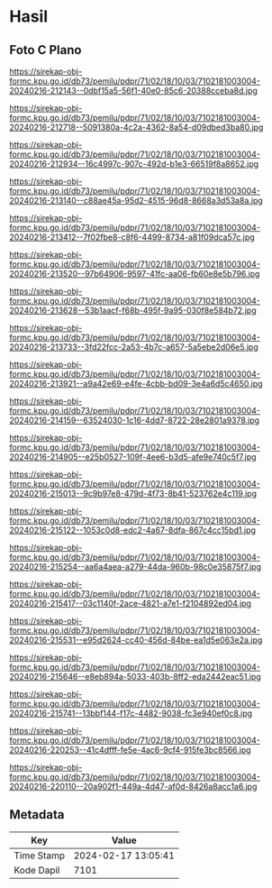 # Hasil

## Foto C Plano

https://sirekap-obj-formc.kpu.go.id/db73/pemilu/pdpr/71/02/18/10/03/7102181003004-20240216-212143--0dbf15a5-56f1-40e0-85c6-20388cceba8d.jpg

https://sirekap-obj-formc.kpu.go.id/db73/pemilu/pdpr/71/02/18/10/03/7102181003004-20240216-212718--5091380a-4c2a-4362-8a54-d09dbed3ba80.jpg

https://sirekap-obj-formc.kpu.go.id/db73/pemilu/pdpr/71/02/18/10/03/7102181003004-20240216-212934--16c4997c-907c-492d-b1e3-66519f8a8652.jpg

https://sirekap-obj-formc.kpu.go.id/db73/pemilu/pdpr/71/02/18/10/03/7102181003004-20240216-213140--c88ae45a-95d2-4515-96d8-8668a3d53a8a.jpg

https://sirekap-obj-formc.kpu.go.id/db73/pemilu/pdpr/71/02/18/10/03/7102181003004-20240216-213412--7f02fbe8-c8f6-4499-8734-a81f09dca57c.jpg

https://sirekap-obj-formc.kpu.go.id/db73/pemilu/pdpr/71/02/18/10/03/7102181003004-20240216-213520--97b64906-9597-41fc-aa06-fb60e8e5b796.jpg

https://sirekap-obj-formc.kpu.go.id/db73/pemilu/pdpr/71/02/18/10/03/7102181003004-20240216-213628--53b1aacf-f68b-495f-9a95-030f8e584b72.jpg

https://sirekap-obj-formc.kpu.go.id/db73/pemilu/pdpr/71/02/18/10/03/7102181003004-20240216-213733--3fd22fcc-2a53-4b7c-a657-5a5ebe2d06e5.jpg

https://sirekap-obj-formc.kpu.go.id/db73/pemilu/pdpr/71/02/18/10/03/7102181003004-20240216-213921--a9a42e69-e4fe-4cbb-bd09-3e4a6d5c4650.jpg

https://sirekap-obj-formc.kpu.go.id/db73/pemilu/pdpr/71/02/18/10/03/7102181003004-20240216-214159--63524030-1c16-4dd7-8722-28e2801a9378.jpg

https://sirekap-obj-formc.kpu.go.id/db73/pemilu/pdpr/71/02/18/10/03/7102181003004-20240216-214905--e25b0527-109f-4ee6-b3d5-afe9e740c5f7.jpg

https://sirekap-obj-formc.kpu.go.id/db73/pemilu/pdpr/71/02/18/10/03/7102181003004-20240216-215013--9c9b97e8-479d-4f73-8b41-523762e4c119.jpg

https://sirekap-obj-formc.kpu.go.id/db73/pemilu/pdpr/71/02/18/10/03/7102181003004-20240216-215122--1053c0d8-edc2-4a67-8dfa-867c4cc15bd1.jpg

https://sirekap-obj-formc.kpu.go.id/db73/pemilu/pdpr/71/02/18/10/03/7102181003004-20240216-215254--aa6a4aea-a279-44da-960b-98c0e35875f7.jpg

https://sirekap-obj-formc.kpu.go.id/db73/pemilu/pdpr/71/02/18/10/03/7102181003004-20240216-215417--03c1140f-2ace-4821-a7e1-f2104892ed04.jpg

https://sirekap-obj-formc.kpu.go.id/db73/pemilu/pdpr/71/02/18/10/03/7102181003004-20240216-215531--e95d2624-cc40-456d-84be-ea1d5e063e2a.jpg

https://sirekap-obj-formc.kpu.go.id/db73/pemilu/pdpr/71/02/18/10/03/7102181003004-20240216-215646--e8eb894a-5033-403b-8ff2-eda2442eac51.jpg

https://sirekap-obj-formc.kpu.go.id/db73/pemilu/pdpr/71/02/18/10/03/7102181003004-20240216-215741--13bbf144-f17c-4482-9038-fc3e940ef0c8.jpg

https://sirekap-obj-formc.kpu.go.id/db73/pemilu/pdpr/71/02/18/10/03/7102181003004-20240216-220253--41c4dfff-fe5e-4ac6-9cf4-915fe3bc8566.jpg

https://sirekap-obj-formc.kpu.go.id/db73/pemilu/pdpr/71/02/18/10/03/7102181003004-20240216-220110--20a902f1-449a-4d47-af0d-8426a8acc1a6.jpg


## Metadata

| Key        | Value               |
| ---------- | ------------------- |
| Time Stamp | 2024-02-17 13:05:41 |
| Kode Dapil | 7101                |



